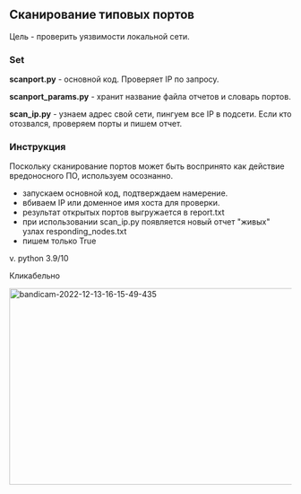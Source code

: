 ## Сканирование типовых портов
Цель - проверить уязвимости локальной сети.
### Set

**scanport.py** - основной код. Проверяет IP по запросу.

**scanport_params.py** - хранит название файла отчетов и словарь портов.

**scan_ip.py** - узнаем адрес свой сети, пингуем все IP в подсети. Если кто отозвался, проверяем порты и пишем отчет. 

### Инструкция
Поскольку сканирование портов может быть воспринято как действие вредоносного ПО,
используем осознанно. 

- запускаем основной код, подтверждаем намерение. 
- вбиваем IP или доменное имя хоста для проверки. 
- результат открытых портов выгружается в report.txt
- при использовании scan_ip.py появляется новый отчет "живых" узлах responding_nodes.txt
- пишем только True 


v. python 3.9/10

Кликабельно

<img alt="bandicam-2022-12-13-16-15-49-435" height="350" src="https://user-images.githubusercontent.com/111141693/207330370-13e360e7-a606-469d-8b1a-5247213f0f08.gif" width="600"/>

